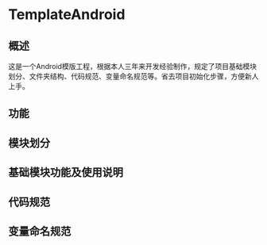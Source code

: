 # TemplateAndroid

## 概述

这是一个Android模版工程，根据本人三年来开发经验制作，规定了项目基础模块划分、文件夹结构、代码规范、变量命名规范等。省去项目初始化步骤，方便新人上手。

## 功能

## 模块划分

## 基础模块功能及使用说明

## 代码规范

## 变量命名规范
